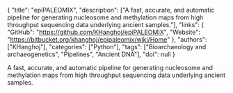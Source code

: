 {
  "title": "epiPALEOMIX",
  "description": ["A fast, accurate, and automatic pipeline for generating nucleosome and methylation maps from high throughput sequencing data underlying ancient samples."],
  "links": {
    "GitHub": "https://github.com/KHanghoj/epiPALEOMIX",
    "Website": "https://bitbucket.org/khanghoj/epipaleomix/wiki/Home"
  },
  "authors": ["KHanghoj"],
  "categories": ["Python"],
  "tags": ["Bioarchaeology and archaeogenetics", "Pipelines", "Ancient DNA"],
  "doi": null
}

<!-- Generated by csv2md.R – do not edit by hand -->

A fast, accurate, and automatic pipeline for generating nucleosome and methylation maps from high throughput sequencing data underlying ancient samples.